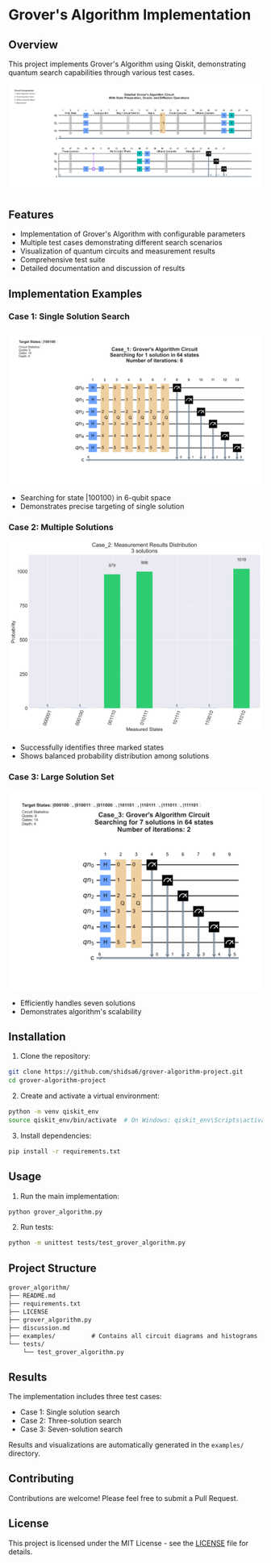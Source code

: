 # Grover's Algorithm Implementation

## Overview
This project implements Grover's Algorithm using Qiskit, demonstrating quantum search capabilities through various test cases.

![Generic Grover Circuit](examples/generic_grover_circuit.png)

## Features
- Implementation of Grover's Algorithm with configurable parameters
- Multiple test cases demonstrating different search scenarios
- Visualization of quantum circuits and measurement results
- Comprehensive test suite
- Detailed documentation and discussion of results

## Implementation Examples

### Case 1: Single Solution Search
![Case 1 Circuit](examples/Case_1_circuit.png)
- Searching for state |100100⟩ in 6-qubit space
- Demonstrates precise targeting of single solution

### Case 2: Multiple Solutions
![Case 2 Histogram](examples/Case_2_histogram.png)
- Successfully identifies three marked states
- Shows balanced probability distribution among solutions

### Case 3: Large Solution Set
![Case 3 Results](examples/Case_3_circuit.png)
- Efficiently handles seven solutions
- Demonstrates algorithm's scalability

## Installation

1. Clone the repository:
```bash
git clone https://github.com/shidsa6/grover-algorithm-project.git
cd grover-algorithm-project
```

2. Create and activate a virtual environment:
```bash
python -m venv qiskit_env
source qiskit_env/bin/activate  # On Windows: qiskit_env\Scripts\activate
```

3. Install dependencies:
```bash
pip install -r requirements.txt
```

## Usage

1. Run the main implementation:
```bash
python grover_algorithm.py
```

2. Run tests:
```bash
python -m unittest tests/test_grover_algorithm.py
```

## Project Structure
```
grover_algorithm/
├── README.md
├── requirements.txt
├── LICENSE
├── grover_algorithm.py
├── discussion.md
├── examples/          # Contains all circuit diagrams and histograms
└── tests/
    └── test_grover_algorithm.py
```

## Results
The implementation includes three test cases:
- Case 1: Single solution search
- Case 2: Three-solution search
- Case 3: Seven-solution search

Results and visualizations are automatically generated in the `examples/` directory.

## Contributing
Contributions are welcome! Please feel free to submit a Pull Request.

## License
This project is licensed under the MIT License - see the [LICENSE](LICENSE) file for details.
